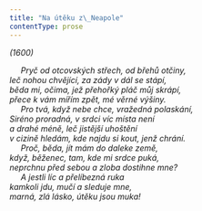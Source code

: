 ```yaml
---
title: "Na útěku z\_Neapole"
contentType: prose
---
```


<section>

_(1600)_

</section>

<section>

     _Pryč od otcovských střech, od břehů otčiny,  
leč nohou chvějící, za zády v dál se stápí,  
běda mi, očima, jež přehořký pláč můj skrápí,  
přece k vám mířím zpět, mé věrné výšiny.  
     Pro tvá, když nebe chce, vražedná polaskání,  
Siréno proradná, v srdci víc místa není  
a drahé méně, leč jistější uhoštění  
v cizině hledám, kde najdu si kout, jenž chrání.  
     Proč, běda, jít mám do daleke země,  
když, běženec, tam, kde mi srdce puká,  
neprchnu před sebou a zloba dostihne mne?  
     A jestli líc a přelíbezná ruka  
kamkoli jdu, mučí a sleduje mne,  
marná, zlá lásko, útěku jsou muka!_

</section>
